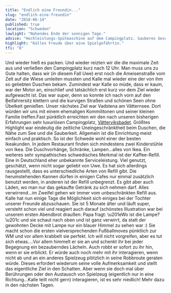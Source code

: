```yaml
---
title: "Endlich eine Freundin..."
slug: "endlich-eine-freundin"
date: "2018-06-14"
published: true
location: "Schweden"
lowlight: "Nahendes Ende der sonnigen Tage."
advice: "Hochleistungs-Spülmaschine auf dem Campingplatz. Sauberes Geschirr in zwei Minuten."
highlight: "Kalles Freude über eine Spielgefährtin."
tfi: "8"
--- 
```


Und wieder hieß es packen. Und wieder reizten wir die die maximale Zeit aus und verließen den Campingplatz kurz nach 12 Uhr. Man muss uns zu Gute halten, dass wir (in diesem Fall Uwe) erst noch die Ameisenstraße vom Zelt auf die Wiese umleiten mussten und Kalle mal wieder eine der von ihm so geliebten Duschen bekam. Zumindest war Kalle so müde, dass er kaum, war der Motor an, einschlief und tatsächlich erst kurz vor dem Ziel wieder aufgewacht ist. Das war super, denn so konnte ich nach vorn auf den Beifahrersitz klettern und die kurvigen Straßen und schönen Seen ohne Übelkeit genießen. Unser nächstes Ziel war Vadstena am Vätternsee. Dort würden wir uns mit einem ehemaligen Kommilitonen und seiner kleinen Familie treffen.Fast pünktlich erreichten wir den nach unseren bisherigen Erfahrungen sehr luxuriösen Campingplatz, [Vätterviksbadet](http://www.vadstenacamping.se/de). Größtes Highlight war eindeutig die zeitliche Uneingeschränktheit beim Duschen, die Nähe zum See und die Sauberkeit. Allgemein ist die Einrichtung meist einfach und praktisch. So ist der Schwede wohl einer der besten Ikeakunden. In jedem Restaurant finden sich mindestens zwei Kinderstühle von Ikea. Die Duschvorhänge, Schränke, Lampen...alles von Ikea. Ein weiteres sehr sympathisches schwedisches Merkmal ist der Kaffee-Refill. Eine in Deutschland eher unbekannte Serviceleistung. Viel genutzt, geschätzt, wenn nicht sogar geliebt von Uwe. Es hat sich allerdings rausgestellt, dass es unterschiedliche Arten von Refill gibt. Die herumstehenden Kannen dürfen in einigen Cafes nur einmal zusätzlich benutzt werden, in anderen ist der Refill unbegrenzt. Es gibt aber auch Läden, wo man nur das gekaufte Getränk zu sich nehmen darf. Alles verwirrend...im Zweifel gehen wir immer vom unbeschränkten Refill aus. Kalle hat nun einige Tage die Möglichkeit sich einiges bei der Tochter unserer Freunde abzuschauen. Sie ist 5 Monate älter und läuft super, versteht schon viel und reagiert auch darauf (schönstes Illustration war bei unserem ersten Abendbrot draußen: Papa fragt: \u201eWo ist die Lampe?\u201c und sie schaut nach oben und ist ganz verwirrt, da statt der gewohnten Decke mit Lampe nur ein blauer Himmel zu sehen war :) Sie macht schon die ersten vielversprechenden Fußballmoves pünktlich zur WM und vor allem krabbelt sie perfekt. Ich will nicht vorgreifen, aber es tut sich etwas....Vor allem himmelt er sie an und schenkt ihr bei jeder Begegnung ein bezauberndes Lächeln. Auch robbt er sofort zu ihr hin, wenn er sie erblickt. Er würde auch noch mehr mit ihr interagieren, wenn nicht ab und an ein anderes Spielzeug plötzlich in seine Robbroute geraten würde. Dieses erfordert wiederum seine volle Aufmerksamkeit und stellt das eigentliche Ziel in den Schatten. Aber wenn sie doch mal über Berührungen oder den Austausch von Spielzeug (eigentlich nur in eine Richtung...Kalle teilt nicht gern) interagieren, ist es sehr niedlich! Mehr dazu in den nächsten Tagen.